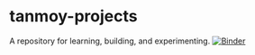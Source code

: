 # tanmoy-projects
A repository for learning, building, and experimenting.
[![Binder](https://mybinder.org/badge_logo.svg)](https://mybinder.org/v2/gh/tanmoy-c/tanmoy-projects/HEAD?filepath=index.ipynb)

